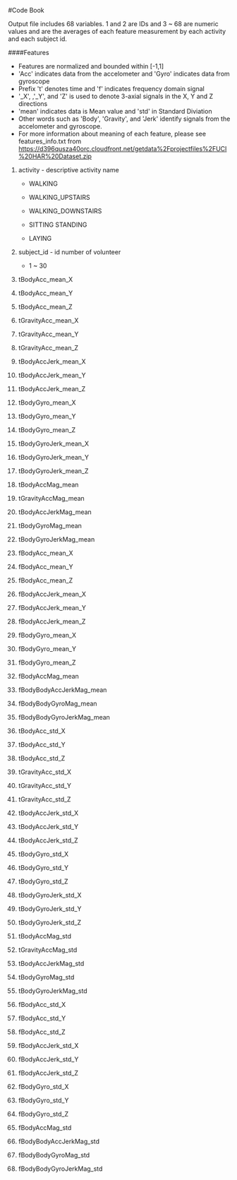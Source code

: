 #Code Book

Output file includes 68 variables. 1 and 2 are IDs and 3 ~ 68 are numeric values and are the averages of each feature measurement by each activity and each subject id.

####Features
* Features are normalized and bounded within [-1,1]
* 'Acc' indicates data from the accelometer and 'Gyro' indicates data from gyroscope
* Prefix 't' denotes time and 'f' indicates frequency domain signal
* '_X', ,'_Y', and 'Z' is used to denote 3-axial signals in the X, Y and Z directions 
* 'mean' indicates data is Mean value and 'std' in Standard Diviation 
* Other words such as 'Body', 'Gravity', and 'Jerk' identify signals from the accelometer and gyroscope.
* For more information about meaning of each feature, please see features_info.txt from https://d396qusza40orc.cloudfront.net/getdata%2Fprojectfiles%2FUCI%20HAR%20Dataset.zip
 
1. activity - descriptive activity name 
    - WALKING

    - WALKING_UPSTAIRS
 
    - WALKING_DOWNSTAIRS
    - SITTING
 STANDING
    - LAYING

2. subject_id - id number of volunteer 
    - 1 ~ 30
3. tBodyAcc_mean_X
4. tBodyAcc_mean_Y
5. tBodyAcc_mean_Z
6. tGravityAcc_mean_X
7. tGravityAcc_mean_Y
8. tGravityAcc_mean_Z
9. tBodyAccJerk_mean_X
10. tBodyAccJerk_mean_Y
11. tBodyAccJerk_mean_Z
12. tBodyGyro_mean_X
13. tBodyGyro_mean_Y
14. tBodyGyro_mean_Z
15. tBodyGyroJerk_mean_X
16. tBodyGyroJerk_mean_Y
17. tBodyGyroJerk_mean_Z
18. tBodyAccMag_mean
19. tGravityAccMag_mean
20. tBodyAccJerkMag_mean
21. tBodyGyroMag_mean
22. tBodyGyroJerkMag_mean
23. fBodyAcc_mean_X
24. fBodyAcc_mean_Y
25. fBodyAcc_mean_Z
26. fBodyAccJerk_mean_X
27. fBodyAccJerk_mean_Y
28. fBodyAccJerk_mean_Z
29. fBodyGyro_mean_X
30. fBodyGyro_mean_Y
31. fBodyGyro_mean_Z
32. fBodyAccMag_mean
33. fBodyBodyAccJerkMag_mean
34. fBodyBodyGyroMag_mean
35. fBodyBodyGyroJerkMag_mean
36. tBodyAcc_std_X
37. tBodyAcc_std_Y
38. tBodyAcc_std_Z
39. tGravityAcc_std_X
40. tGravityAcc_std_Y
41. tGravityAcc_std_Z
42. tBodyAccJerk_std_X
43. tBodyAccJerk_std_Y
44. tBodyAccJerk_std_Z
45. tBodyGyro_std_X
46. tBodyGyro_std_Y
47. tBodyGyro_std_Z
48. tBodyGyroJerk_std_X
49. tBodyGyroJerk_std_Y
50. tBodyGyroJerk_std_Z
51. tBodyAccMag_std
52. tGravityAccMag_std
53. tBodyAccJerkMag_std
54. tBodyGyroMag_std
55. tBodyGyroJerkMag_std
56. fBodyAcc_std_X
57. fBodyAcc_std_Y
58. fBodyAcc_std_Z
59. fBodyAccJerk_std_X
60. fBodyAccJerk_std_Y
61. fBodyAccJerk_std_Z
62. fBodyGyro_std_X
63. fBodyGyro_std_Y
64. fBodyGyro_std_Z
65. fBodyAccMag_std
66. fBodyBodyAccJerkMag_std
67. fBodyBodyGyroMag_std
68. fBodyBodyGyroJerkMag_std
